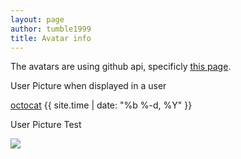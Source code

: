 ```yaml
---
layout: page
author: tumble1999
title: Avatar info
---
```

The avatars are using github api, specificly [this page](https://developer.github.com/v3/users/).

User Picture when displayed in a user
<div class="user githubAuthor" data-user="octocat">
  <img src="https://github.com/identicons/octocat.png" class="user-avatar userImg" alt="">
  <div class="user-info">
    <span><a href="http://github.com/octocat" class="userName">octocat</a></span>
    <span>{{ site.time | date: "%b %-d, %Y" }}</span>
  </div>
</div>

User Picture Test
<div class="githubAuthor" data-user="octocat">
  <img class="userImg" src="http://github.com/identicons/octocat.png">
</div>
